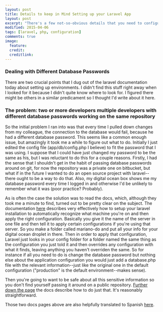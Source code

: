 ```yaml
---
layout: post
title: Details to keep in Mind Setting up your Laravel App
layout: post
excerpt: "There's a few not-so-obvious details that you need to configure a new laravel app when working with multiple developers"
modified: 2015-04-06
tags: [laravel, php, configuration]
comments: true
image:
  feature:
  credit:
  creditlink:
---
```


### Dealing with Different Database Passwords
There are two crucial points that I dug out of the laravel documentation today about setting up environments. I didn't find this stuff right away when I looked for it because I didn't quite know where to look for. I figured there might be others in a similar predicament so I thought I'd write about it here.

### The problem: two or more developers multiple developers with different database passwords working on the same repository
So the initial problem I ran into was that every time I  pulled down changes from my colleague, the connection to the database would fail, because he had a different database password. This seems like a common enough issue, but amazingly it took me a while to figure out what to do. Initially I just edited the config file (app/db/config.php I believe) to fit the password that I was using. I suppose that I could have just changed my password to be the same as his, but I was reluctant to do this for a couple reasons. Firstly, I had the sense that I shouldn't get in the habit of passing database passwords around on git, for now the repository was a private one on bitbucket, but what if in the future I wanted to do an open source project with laravel--there ought to be a way to do that. Also, my digital ocean box shows me my database password every time I logged in and otherwise I'd be unlikely to remember what it was (poor practice? Probably).

As is often the case the solution was to read the docs, which, although they took me a minute to find, turned out to be pretty clear on the subject. The documentation [here](http://laravel.com/docs/4.2/configuration#environment-configuration) describes very effectively how to setup your laravel installation to automatically recognize what machine you're on and then apply the right configuration. Basically you give it the name of the server in one file and then tell it to apply certain configurations if you're using that server. So you make a folder called mariano-do and put all your info for your digital ocean droplet in there. Then in order to apply that configuration, Laravel just looks in your config folder for a folder named the same thing as the configuration you just told it and then overrides any configuration with what it finds, leaving anything you haven't overriden the same. So for instance if all you need to do is change the database password but nothing else about the application configuration you would just add a database.php file with the relevant information--just like the original one in the default configuration ("production" is the default environment--makes sense).

Then you're going to want to be safe about all this sensitive information so you don't find yourself passing it around on a public repository. [Further down the page](http://laravel.com/docs/4.2/configuration#protecting-sensitive-configuration) the docs describe how to do just that. It's reasonably straightforward.

Those two docs pages above are also helpfully translated to Spanish [here](http://laraveles.com/docs/4.1/configuration#protecting-sensitive-configuration).
